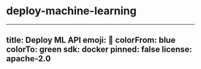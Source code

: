 # deploy-machine-learning
---
title: Deploy ML API
emoji: 🚀
colorFrom: blue
colorTo: green
sdk: docker
pinned: false
license: apache-2.0
---
